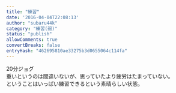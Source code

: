 ```yaml
---
title: "練習"
date: '2016-04-04T22:08:13'
author: "subaru44k"
category: "練習(弱)"
status: "publish"
allowComments: true
convertBreaks: false
entryHash: "462695810ae33275b3d0655064c114fa"
---
```

20分ジョグ<br>
重いというのは間違いないが、思っていたより疲労はたまっていない。<br>
ということはいっぱい練習できるという素晴らしい状態。
